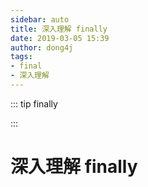 ```yaml
---
sidebar: auto
title: 深入理解 finally
date: 2019-03-05 15:39
author: dong4j
tags:
- final
- 深入理解
---
```


::: tip finally

:::

<!-- more -->

# 深入理解 finally

